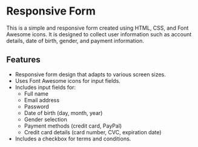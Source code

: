 # Responsive Form

This is a simple and responsive form created using HTML, CSS, and Font Awesome icons. It is designed to collect user information such as account details, date of birth, gender, and payment information.


## Features
- Responsive form design that adapts to various screen sizes.
- Uses Font Awesome icons for input fields.
- Includes input fields for:
  - Full name
  - Email address
  - Password
  - Date of birth (day, month, year)
  - Gender selection
  - Payment methods (credit card, PayPal)
  - Credit card details (card number, CVC, expiration date)
- Includes a checkbox for terms and conditions.

